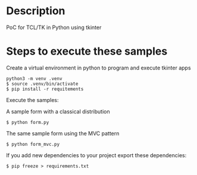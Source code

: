 # Description
PoC for TCL/TK in Python using tkinter

# Steps to execute these samples
Create a virtual environment in python to program and execute tkinter apps
 ```
python3 -m venv .venv
$ source .venv/bin/activate
$ pip install -r requitements
```

Execute the samples:

A sample form with a classical distribution
```
$ python form.py
```

The same sample form using the MVC pattern
```
$ python form_mvc.py
```

If you add new dependencies to your project export these dependencies:

```
$ pip freeze > requirements.txt
```